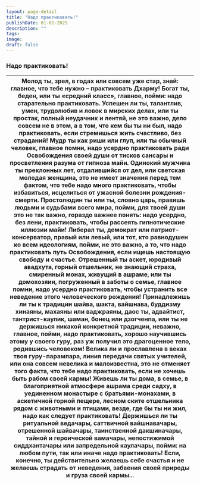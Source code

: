 ```yaml
---
layout: page-detail
title: "Надо практиковать!"
publishDate: 01-01-2025
description: ""
tags:
image:
draft: false
---
```


### Надо практиковать!

| Молод ты, зрел, в годах или совсем уже стар, знай:  главное, что тебе нужно – практиковать Дхарму! Богат ты, беден, или ты «средний класс»,  главное, пойми: надо старательно практиковать. Успешен ли ты, талантлив, умен,  трудолюбив и ловок в мирских делах,  или ты простак, полный неудачник и лентяй, не это важно, дело совсем не в этом, а в том,  что кем бы ты ни был, надо практиковать,  если стремишься жить счастливо, без страданий! Мудр ты как риши или глуп, или ты обычный человек,  главное помни, надо усердно практиковать  ради Освобождения своей души от тисков сансары  и просветления разума от гипноза майи. Одинокий мужчина ты преклонных лет,  отдалившийся от дел,  или светская молодая женщина, это не имеет значения перед тем фактом,  что тебе надо много практиковать,  чтобы избавиться, исцелиться от ужасной болезни рождения-смерти. Простолюдин ты или ты, словно царь,  правишь людьми и судьбами всего мира,  пойми, для твоей души это не так важно, гораздо важнее понять: надо усердно, без лени, практиковать,  чтобы рассеять гипнотические иллюзии майи! Либерал ты, демократ или патриот-консерватор,  правый или левый, или тот,  кто равнодушен ко всем идеологиям, пойми, не это важно, а то,  что надо практиковать путь Освобождения,  если ищешь настоящую свободу и счастье. Отрешенный ты аскет, юродивый авадхута,  горный отшельник, не знающий страха,  смиренный монах, живущий в ашраме, или ты домохозяин,  погруженный в заботы о семье, главное помни, надо усердно практиковать,  чтобы устранить все неведение этого человеческого рождения! Принадлежишь ли ты к традиции шайва, шакта, вайшнава,  буддизму хинаяны, махаяны или ваджраяны,  даос ты, адвайтист, тантрист-каулик, шаман, бонец или дзогченпа,  или ты не держишься никакой конкретной традиции, неважно, главное, пойми, надо практиковать,  хорошо научившись этому у своего гуру, раз уж получил это драгоценное тело,  родившись человеком! Велика ли и прославлена в веках твоя гуру-парампара,  линия передачи святых учителей,  или она совсем невелика и малоизвестна, это не отменяет того факта, что тебе надо практиковать,  если не хочешь быть рабом своей кармы! Живешь ли ты дома, в семье,  в благоприятной атмосфере ашрама среди садху,  в уединенном монастыре с братьями-монахами, в аскетичной горной пещере,  лесном ските отшельника  рядом с животными и птицами, везде, где бы ты ни жил, надо как следует практиковать! Держишься ли ты ритуальной ведачары,  саттвичной вайшнавачары,  отрешенной шайвачары, таинственной дакшиначары,  тайной и героической вамачары,  непостижимой сиддхантачары  или запредельной каулачары, пойми: на любом пути, так или иначе надо практиковать! Если, конечно, ты действительно желаешь себе счастья  и не желаешь страдать от неведения,  забвения своей природы и груза своей кармы... |
| ------------------------------------------------------------------------------------------------------------------------------------------------------------------------------------------------------------------------------------------------------------------------------------------------------------------------------------------------------------------------------------------------------------------------------------------------------------------------------------------------------------------------------------------------------------------------------------------------------------------------------------------------------------------------------------------------------------------------------------------------------------------------------------------------------------------------------------------------------------------------------------------------------------------------------------------------------------------------------------------------------------------------------------------------------------------------------------------------------------------------------------------------------------------------------------------------------------------------------------------------------------------------------------------------------------------------------------------------------------------------------------------------------------------------------------------------------------------------------------------------------------------------------------------------------------------------------------------------------------------------------------------------------------------------------------------------------------------------------------------------------------------------------------------------------------------------------------------------------------------------------------------------------------------------------------------------------------------------------------------------------------------------------------------------------------------------------------------------------------------------------------------------------------------------------------------------------------------------------------------------------------------------------------------------------------------------------------------------------------------------------------------------------------------------------------------------------------------------------------------------------------------------------------------------------------------------------------------------------------------------------------------------------------------------------------------------------------------------------------------------------------------------------------------------------------------------------------------------------------------------------------------------- |
  
  
